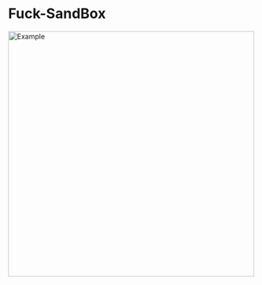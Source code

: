 # Fuck-SandBox

<img width="500" alt="Example" src="https://user-images.githubusercontent.com/30632761/75926125-3b7b1100-5e7f-11ea-8680-df1ba196e3e7.png">
